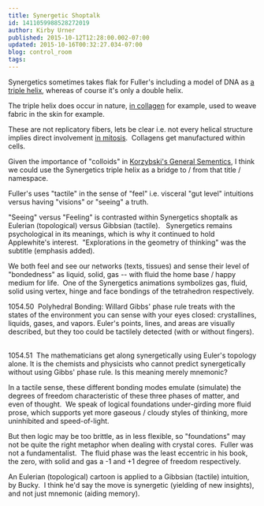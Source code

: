 ```yaml
---
title: Synergetic Shoptalk
id: 1411059988528272019
author: Kirby Urner
published: 2015-10-12T12:28:00.002-07:00
updated: 2015-10-16T00:32:27.034-07:00
blog: control_room
tags: 
---
```


Synergetics sometimes takes flak for Fuller's including a model of DNA as [a triple helix](http://worldgame.blogspot.com/2013/05/brilliant-blunders.html), whereas of course it's only a double helix.

The triple helix does occur in nature, [in collagen](https://www.google.com/search?q=collagen+VII+triple+helix&safe=off&tbm=isch&tbo=u&source=univ&sa=X&ved=0CDAQsARqFQoTCKb1o_3PvcgCFU76YwodroEJvA&biw=1157&bih=795#safe=off&tbm=isch&q=collagen+triple+helix) for example, used to weave fabric in the skin for example.

These are not replicatory fibers, lets be clear i.e. not every helical structure implies direct involvement [in mitosis](http://mybizmo.blogspot.com/2015/10/more-tales-of-cell.html).  Collagens get manufactured within cells.

Given the importance of "colloids" in [Korzybski's General Sementics](http://mybizmo.blogspot.com/2015/10/substance-control.html), I think we could use the Synergetics triple helix as a bridge to / from that title / namespace.

Fuller's uses "tactile" in the sense of "feel" i.e. visceral "gut level" intuitions versus having "visions" or "seeing" a truth.

"Seeing" versus "Feeling" is contrasted within Synergetics shoptalk as Eulerian (topological) versus Gibbsian (tactile).   Synergetics remains psychological in its meanings, which is why it continued to hold Applewhite's interest.  "Explorations in the geometry of thinking" was the subtitle (emphasis added).

We both feel and see our networks (texts, tissues) and sense their level of "bondedness" as liquid, solid, gas -- with fluid the home base / happy medium for life.  One of the Synergetics animations symbolizes gas, fluid, solid using vertex, hinge and face bondings of the tetrahedron respectively.

1054.50  Polyhedral Bonding: Willard Gibbs' phase rule treats with the states of the environment you can sense with your eyes closed: crystallines, liquids, gases, and vapors. Euler's points, lines, and areas are visually described, but they too could be tactilely detected (with or without fingers).  

1054.51  The mathematicians get along synergetically using Euler's topology alone. It is the chemists and physicists who cannot predict synergetically without using Gibbs' phase rule. 
Is this meaning merely mnemonic?

In a tactile sense, these different bonding modes emulate (simulate) the degrees of freedom characteristic of these three phases of matter, and even of thought.  We speak of logical foundations under-girding more fluid prose, which supports yet more gaseous / cloudy styles of thinking, more uninhibited and speed-of-light.

But then logic may be too brittle, as in less flexible, so "foundations" may not be quite the right metaphor when dealing with crystal cores.  Fuller was not a fundamentalist.  The fluid phase was the least eccentric in his book, the zero, with solid and gas a -1 and +1 degree of freedom respectively.

An Eulerian (topological) cartoon is applied to a Gibbsian (tactile) intuition, by Bucky.  I think he'd say the move is synergetic (yielding of new insights), and not just mnemonic (aiding memory).